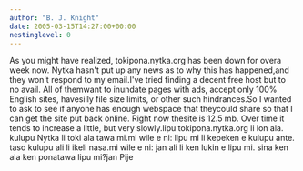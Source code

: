 ```yaml
---
author: "B. J. Knight"
date: 2005-03-15T14:27:00+00:00
nestinglevel: 0
---
```

As you might have realized, tokipona.nytka.org has been down for overa week now. Nytka hasn't put up any news as to why this has happened,and they won't respond to my email.I've tried finding a decent free host but to no avail. All of themwant to inundate pages with ads, accept only 100% English sites, havesilly file size limits, or other such hindrances.So I wanted to ask to see if anyone has enough webspace that theycould share so that I can get the site put back online. Right now thesite is 12.5 mb. Over time it tends to increase a little, but very slowly.lipu tokipona.nytka.org li lon ala. kulupu Nytka li toki ala tawa mi.mi wile e ni: lipu mi li kepeken e kulupu ante. taso kulupu ali li ikeli nasa.mi wile e ni: jan ali li ken lukin e lipu mi. sina ken ala ken ponatawa lipu mi?jan Pije